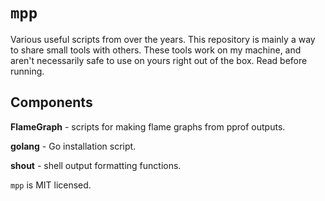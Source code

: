# `mpp`

Various useful scripts from over the years. This repository is mainly a way 
to share small tools with others. These tools work on my machine, and aren't
necessarily safe to use on yours right out of the box. Read before running.

## Components

**FlameGraph** - scripts for making flame graphs from pprof outputs.

**golang** - Go installation script.

**shout** - shell output formatting functions.

`mpp` is MIT licensed.
